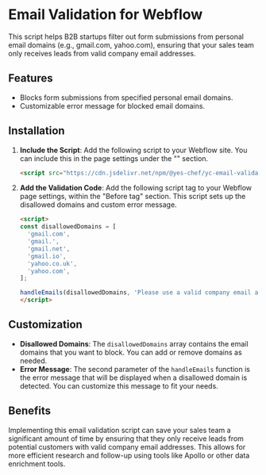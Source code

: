 # Email Validation for Webflow

This script helps B2B startups filter out form submissions from personal email domains (e.g., gmail.com, yahoo.com), ensuring that your sales team only receives leads from valid company email addresses.

## Features

- Blocks form submissions from specified personal email domains.
- Customizable error message for blocked email domains.

## Installation

1. **Include the Script**: Add the following script to your Webflow site. You can include this in the page settings under the "<head>" section.

    ```html
    <script src="https://cdn.jsdelivr.net/npm/@yes-chef/yc-email-validation@0.0.2/dist/index.js"></script>
    ```

2. **Add the Validation Code**: Add the following script tag to your Webflow page settings, within the "Before </body> tag" section. This script sets up the disallowed domains and custom error message.

    ```html
    <script>
    const disallowedDomains = [
      'gmail.com',
      'gmail.',
      'gmail.net',
      'gmail.io',
      'yahoo.co.uk',
      'yahoo.com',
    ];

    handleEmails(disallowedDomains, 'Please use a valid company email address')
    </script>
    ```

## Customization

- **Disallowed Domains**: The `disallowedDomains` array contains the email domains that you want to block. You can add or remove domains as needed.
- **Error Message**: The second parameter of the `handleEmails` function is the error message that will be displayed when a disallowed domain is detected. You can customize this message to fit your needs.

## Benefits
Implementing this email validation script can save your sales team a significant amount of time by ensuring that they only receive leads from potential customers with valid company email addresses. This allows for more efficient research and follow-up using tools like Apollo or other data enrichment tools.
